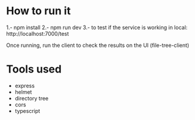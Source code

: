 # How to run it

1.- npm install
2.- npm run dev
3.- to test if the service is working in local: http://localhost:7000/test

Once running, run the client to check the results on the UI (file-tree-client)



# Tools used

- express
- helmet
- directory tree
- cors
- typescript


